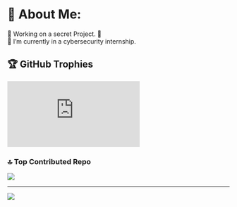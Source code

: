 # 💫 About Me:
🔭 Working on a secret Project. 🤫 <br>🌱 I’m currently in a cybersecurity internship.


## 🏆 GitHub Trophies
<iframe src="https://tryhackme.com/api/v2/badges/public-profile?userPublicId=2639458" style='border:none;'></iframe>


### 🔝 Top Contributed Repo
![](https://github-contributor-stats.vercel.app/api?username=AHCHOUCH&limit=5&theme=merko&combine_all_yearly_contributions=true)

---
[![](https://visitcount.itsvg.in/api?id=AHCHOUCH&icon=0&color=0)](https://visitcount.itsvg.in)

<!-- Proudly created with GPRM ( https://gprm.itsvg.in ) -->
